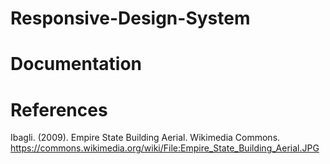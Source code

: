 # Responsive-Design-System

# Documentation

# References

Ibagli. (2009). Empire State Building Aerial. Wikimedia Commons. https://commons.wikimedia.org/wiki/File:Empire_State_Building_Aerial.JPG 